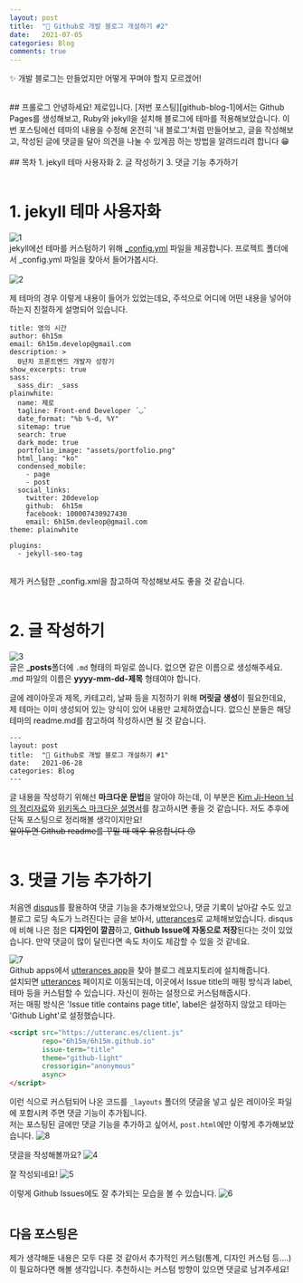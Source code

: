 ```yaml
---
layout: post
title:  "📝 Github로 개발 블로그 개설하기 #2"
date:   2021-07-05
categories: Blog
comments: true
---
```

✨ 개발 블로그는 만들었지만 어떻게 꾸며야 할지 모르겠어!

<br/>
## 프롤로그
안녕하세요! 제로입니다.   
[저번 포스팅][github-blog-1]에서는 Github Pages를 생성해보고, Ruby와 jekyll을 설치해 블로그에 테마를 적용해보았습니다.   
이번 포스팅에선 테마의 내용을 수정해 온전히 '내 블로그'처럼 만들어보고, 글을 작성해보고, 작성된 글에 댓글을 달아 의견을 나눌 수 있게끔 하는 방법을 알려드리려 합니다 😁
<br/><br/>
## 목차
1. jekyll 테마 사용자화 
2. 글 작성하기
3. 댓글 기능 추가하기<br/>
<br/>

# 1. jekyll 테마 사용자화
![1](https://user-images.githubusercontent.com/52748335/124222304-7311d000-db3c-11eb-8db6-8b6db795d9ef.PNG)<br/>
jekyll에선 테마를 커스텀하기 위해 [_config.yml][jekyll-config] 파일을 제공합니다.
프로젝트 폴더에서 _config.yml 파일을 찾아서 들어가봅시다.
 <br/><br/>
![2](https://user-images.githubusercontent.com/52748335/124222692-32ff1d00-db3d-11eb-96f6-4bce5e44722a.PNG)<br/>

제 테마의 경우 이렇게 내용이 들어가 있었는데요, 주석으로 어디에 어떤 내용을 넣어야 하는지 친절하게 설명되어 있습니다. <br/>
```
title: 영의 시간
author: 6h15m
email: 6h15m.develop@gmail.com
description: >
  0년차 프론트엔드 개발자 성장기
show_excerpts: true
sass:
  sass_dir: _sass
plainwhite:
  name: 제로
  tagline: Front-end Developer ´◡`
  date_format: "%b %-d, %Y"
  sitemap: true
  search: true
  dark_mode: true
  portfolio_image: "assets/portfolio.png"
  html_lang: "ko"
  condensed_mobile:
    - page
    - post
  social_links:
    twitter: 20develop
    github:  6h15m
    facebook: 100007430927430
    email: 6h15m.devleop@gmail.com
theme: plainwhite

plugins:
  - jekyll-seo-tag
```
<br/>
제가 커스텀한 _config.xml을 참고하여 작성해보셔도 좋을 것 같습니다.<br/>
<br/>

# 2. 글 작성하기
![3](https://user-images.githubusercontent.com/52748335/124423203-a56f3780-dd9f-11eb-972b-28984628656b.PNG)<br/>
글은 **_posts**폴더에 `.md` 형태의 파일로 씁니다. 없으면 같은 이름으로 생성해주세요.   
.md 파일의 이름은 **yyyy-mm-dd-제목** 형태여야 합니다.   

글에 레이아웃과 제목, 카테고리, 날짜 등을 지정하기 위해 **머릿글 생성**이 필요한데요, 제 테마는 이미 생성되어 있는 양식이 있어 내용만 교체하였습니다. 없으신 분들은 해당 테마의 readme.md를 참고하여 작성하시면 될 것 같습니다.
```
---
layout: post
title:  "📝 Github로 개발 블로그 개설하기 #1"
date:   2021-06-28
categories: Blog
---
```

글 내용을 작성하기 위해선 **마크다운 문법**을 알아야 하는데, 이 부분은 [Kim Ji-Heon 님의 정리자료][ihoneymon-markdown]와 [위키독스 마크다운 설명서][wikidocs-markdown]를 참고하시면 좋을 것 같습니다. 저도 추후에 단독 포스팅으로 정리해볼 생각이지만요!   
~~알아두면 Github readme를 꾸밀 때 매우 유용합니다 😙~~   <br/>
<br/>

# 3. 댓글 기능 추가하기
처음엔 [disqus][disqus]를 활용하여 댓글 기능을 추가해보았으나, 댓글 기록이 날아갈 수도 있고 블로그 로딩 속도가 느려진다는 글을 보아서, [utterances][utterances]로 교체해보았습니다. disqus에 비해 나은 점은 **디자인이 깔끔**하고, **Github Issue에 자동으로 저장**된다는 것이 있었습니다. 만약 댓글이 많이 달린다면 속도 차이도 체감할 수 있을 것 같네요.

![7](https://user-images.githubusercontent.com/52748335/124427642-9d66c600-dda6-11eb-833f-c845aa0277c0.PNG)<br/>
Github apps에서 [utterances app][github-apps-utterances]을 찾아 블로그 레포지토리에 설치해줍니다.   
설치되면 [utterances][utterances] 페이지로 이동되는데, 이곳에서 Issue title의 매핑 방식과 label, 테마 등을 커스텀할 수 있습니다. 자신이 원하는 설정으로 커스텀해줍시다.   
저는 매핑 방식은 'Issue title contains page title', label은 설정하지 않았고 테마는 'Github Light'로 설정했습니다.

```html
<script src="https://utteranc.es/client.js" 
        repo="6h15m/6h15m.github.io" 
        issue-term="title" 
        theme="github-light"
        crossorigin="anonymous" 
        async>
</script>
```

이런 식으로 커스텀되어 나온 코드를 `_layouts` 폴더의 댓글을 넣고 싶은 레이아웃 파일에 포함시켜 주면 댓글 기능이 추가됩니다.   
저는 포스팅된 글에만 댓글 기능을 추가하고 싶어서, `post.html`에만 이렇게 추가해보았습니다.
![8](https://user-images.githubusercontent.com/52748335/124428938-36e2a780-dda8-11eb-875b-b470a069df6c.PNG)<br/>

댓글을 작성해볼까요?
![4](https://user-images.githubusercontent.com/52748335/124429177-81fcba80-dda8-11eb-8640-2963339895b9.PNG)<br/>

잘 작성되네요!
![5](https://user-images.githubusercontent.com/52748335/124429196-8923c880-dda8-11eb-9b33-fd1217a6c7a9.PNG)<br/>

이렇게 Github Issues에도 잘 추가되는 모습을 볼 수 있습니다.
![6](https://user-images.githubusercontent.com/52748335/124429271-9f318900-dda8-11eb-8def-da8e9c172141.PNG)<br/>
<br/>
## 다음 포스팅은
제가 생각해둔 내용은 모두 다룬 것 같아서 추가적인 커스텀(통계, 디자인 커스텀 등....)이 필요하다면 해볼 생각입니다. 추천하시는 커스텀 방향이 있으면 댓글로 남겨주세요! 

<br/>

[github-blog-1]: https://6h15m.github.io/blog/2021/06/28/github-blog.html
[jekyll-config]: https://jekyllrb.com/docs/configuration/ 
[ihoneymon-markdown]: https://gist.github.com/ihoneymon/652be052a0727ad59601
[wikidocs-markdown]: https://wikidocs.net/1678
[disqus]: https://disqus.com/
[utterances]: https://utteranc.es/
[github-apps-utterances]: https://github.com/apps/utterances
